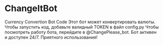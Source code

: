 # ChangeItBot
Currency Convertion Bot Code
Этот бот может конвертировать валюты. 
Чтобы запустить код, добавьте валидный TOKEN в файл config.py
Чтобы посмотреть работу бота, перейдите в @ChangePlease_bot. Бот активен и доступен 24/7.
Приятного использования!
